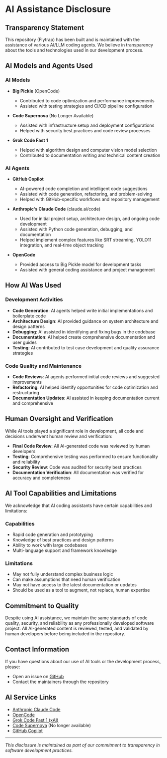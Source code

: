 # AI Assistance Disclosure

## Transparency Statement

This repository (Flytrap) has been built and is maintained with the assistance of various AI/LLM coding agents. We believe in transparency about the tools and technologies used in our development process.

## AI Models and Agents Used

### AI Models

- **Big Pickle** (OpenCode)
  - Contributed to code optimization and performance improvements
  - Assisted with testing strategies and CI/CD pipeline configuration

- **Code Supernova** (No Longer Available)
  - Assisted with infrastructure setup and deployment configurations
  - Helped with security best practices and code review processes

- **Grok Code Fast 1**
  - Helped with algorithm design and computer vision model selection
  - Contributed to documentation writing and technical content creation

### AI Agents

- **GitHub Copilot**
  - AI-powered code completion and intelligent code suggestions
  - Assisted with code generation, refactoring, and problem-solving
  - Helped with GitHub-specific workflows and repository management

- **Anthropic's Claude Code** (claude.ai/code)
  - Used for initial project setup, architecture design, and ongoing code development
  - Assisted with Python code generation, debugging, and documentation
  - Helped implement complex features like SRT streaming, YOLO11 integration, and real-time object tracking

- **OpenCode**
  - Provided access to Big Pickle model for development tasks
  - Assisted with general coding assistance and project management

## How AI Was Used

### Development Activities
- **Code Generation**: AI agents helped write initial implementations and boilerplate code
- **Architecture Design**: AI provided guidance on system architecture and design patterns
- **Debugging**: AI assisted in identifying and fixing bugs in the codebase
- **Documentation**: AI helped create comprehensive documentation and user guides
- **Testing**: AI contributed to test case development and quality assurance strategies

### Code Quality and Maintenance
- **Code Reviews**: AI agents performed initial code reviews and suggested improvements
- **Refactoring**: AI helped identify opportunities for code optimization and restructuring
- **Documentation Updates**: AI assisted in keeping documentation current and comprehensive

## Human Oversight and Verification

While AI tools played a significant role in development, all code and decisions underwent human review and verification:

- **Final Code Review**: All AI-generated code was reviewed by human developers
- **Testing**: Comprehensive testing was performed to ensure functionality and reliability
- **Security Review**: Code was audited for security best practices
- **Documentation Verification**: All documentation was verified for accuracy and completeness

## AI Tool Capabilities and Limitations

We acknowledge that AI coding assistants have certain capabilities and limitations:

### Capabilities
- Rapid code generation and prototyping
- Knowledge of best practices and design patterns
- Ability to work with large codebases
- Multi-language support and framework knowledge

### Limitations
- May not fully understand complex business logic
- Can make assumptions that need human verification
- May not have access to the latest documentation or updates
- Should be used as a tool to augment, not replace, human expertise

## Commitment to Quality

Despite using AI assistance, we maintain the same standards of code quality, security, and reliability as any professionally developed software project. All AI-generated content is reviewed, tested, and validated by human developers before being included in the repository.

## Contact Information

If you have questions about our use of AI tools or the development process, please:

- Open an issue on [GitHub](https://github.com/five59/flytrap/issues)
- Contact the maintainers through the repository

## AI Service Links

- [Anthropic Claude Code](https://claude.ai/code)
- [OpenCode](https://opencode.ai)
- [Grok Code Fast 1 (xAI)](https://x.ai/grok)
- [Code Supernova](https://kilocode.ai/models/supernova) (No longer available)
- [GitHub Copilot](https://github.com/features/copilot)

---

*This disclosure is maintained as part of our commitment to transparency in software development practices.*